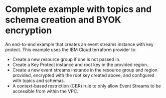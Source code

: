 # Complete example with topics and schema creation and BYOK encryption

An end-to-end example that creates an event streams instance with key protect.
This example uses the IBM Cloud terraform provider to:
 - Create a new resource group if one is not passed in.
 - Create a Key Protect instance and root key in the provided region.
 - Create a new event streams instance in the resource group and region provided, encrypted with the root key created above, and configured with topics and schemas.
 - A context-based restriction (CBR) rule to only allow Event Streams to be accessible from within the VPC.
